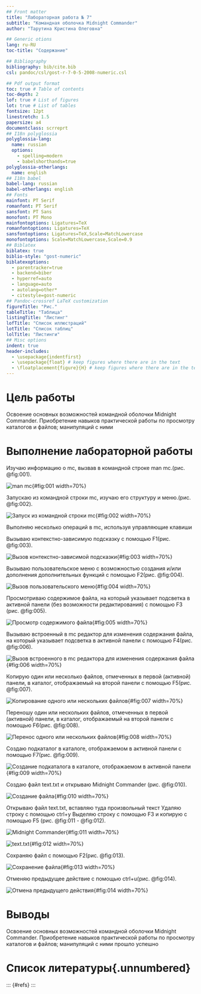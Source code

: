 ```yaml
---
## Front matter
title: "Лабораторная работа № 7"
subtitle: "Командная оболочка Midnight Commander"
author: "Тарутина Кристина Олеговна"

## Generic otions
lang: ru-RU
toc-title: "Содержание"

## Bibliography
bibliography: bib/cite.bib
csl: pandoc/csl/gost-r-7-0-5-2008-numeric.csl

## Pdf output format
toc: true # Table of contents
toc-depth: 2
lof: true # List of figures
lot: true # List of tables
fontsize: 12pt
linestretch: 1.5
papersize: a4
documentclass: scrreprt
## I18n polyglossia
polyglossia-lang:
  name: russian
  options:
	- spelling=modern
	- babelshorthands=true
polyglossia-otherlangs:
  name: english
## I18n babel
babel-lang: russian
babel-otherlangs: english
## Fonts
mainfont: PT Serif
romanfont: PT Serif
sansfont: PT Sans
monofont: PT Mono
mainfontoptions: Ligatures=TeX
romanfontoptions: Ligatures=TeX
sansfontoptions: Ligatures=TeX,Scale=MatchLowercase
monofontoptions: Scale=MatchLowercase,Scale=0.9
## Biblatex
biblatex: true
biblio-style: "gost-numeric"
biblatexoptions:
  - parentracker=true
  - backend=biber
  - hyperref=auto
  - language=auto
  - autolang=other*
  - citestyle=gost-numeric
## Pandoc-crossref LaTeX customization
figureTitle: "Рис."
tableTitle: "Таблица"
listingTitle: "Листинг"
lofTitle: "Список иллюстраций"
lotTitle: "Список таблиц"
lolTitle: "Листинги"
## Misc options
indent: true
header-includes:
  - \usepackage{indentfirst}
  - \usepackage{float} # keep figures where there are in the text
  - \floatplacement{figure}{H} # keep figures where there are in the text
---
```


# Цель работы

Освоение основных возможностей командной оболочки Midnight Commander. Приобретение навыков практической работы по просмотру каталогов и файлов; манипуляций с ними

# Выполнение лабораторной работы

Изучаю информацию о mc, вызвав в командной строке man mc.(рис. @fig:001).

![man mc](image/image1.png){#fig:001 width=70%}

Запускаю из командной строки mc, изучаю его структуру и меню.(рис. @fig:002).

![Запуск из командной строки mc](image/image2.png){#fig:002 width=70%}

Выполняю несколько операций в mc, используя управляющие клавиши

Вызываю контекстно-зависимую подсказку с помощью F1(рис. @fig:003).

![Вызов контекстно-зависимой подсказки](image/image3.png){#fig:003 width=70%}

Вызываю пользовательское меню с возможностью создания и/или дополнения дополнительных функций с помощью F2(рис. @fig:004).

![Вызов пользовательского меню](image/image4.png){#fig:004 width=70%}

Просмотриваю содержимое файла, на который указывает подсветка в активной панели (без возможности редактирования) с помощью F3 (рис. @fig:005).

![Просмотр содержимого файла](image/image10.png){#fig:005 width=70%}

Вызываю встроенный в mc редактор для изменения содержания файла,
на который указывает подсветка в активной панели с помощью F4(рис. @fig:006).

![Вызов встроенного в mc редактора для изменения содержания файла](image/image10.png){#fig:006 width=70%}

Копирую один или несколько файлов, отмеченных в первой
(активной) панели, в каталог, отображаемый на второй панели с помощью F5(рис. @fig:007).

![Копирование одного или нескольких файлов](image/image5.png){#fig:007 width=70%}

Переношу один или нескольких файлов, отмеченных в первой (активной) панели, в каталог, отображаемый на второй панели с помощью F6(рис. @fig:008).

![Перенос одного или нескольких файлов](image/image6.png){#fig:008 width=70%}

Создаю подкаталог в каталоге, отображаемом в активной панели с помощью F7(рис. @fig:009).

![Создание подкаталога в каталоге, отображаемом в активной панели](image/image7.png){#fig:009 width=70%}

Создаю файл text.txt и открываю Midnight
Commander (рис. @fig:010).

![Создание файла](image/image8.png){#fig:010 width=70%}

Открываю файл text.txt, вставляю туда произвольный текст
Удаляю строку с помощью ctrl+y 
Выделяю строку с помощью F3 и копирую с помощью F5 (рис. @fig:011 - @fig:012).

![Midnight Commander](image/image9.png){#fig:011 width=70%}

![text.txt](image/image10.png){#fig:012 width=70%}

Сохраняю файл с помощью F2(рис. @fig:013).

![Сохранение файла](image/image11.png){#fig:013 width=70%}

Отменяю предыдущее действие с помощью ctrl+u(рис. @fig:014).

![Отмена предыдущего действия](image/image12.png){#fig:014 width=70%}




# Выводы

Освоение основных возможностей командной оболочки Midnight Commander. Приобретение навыков практической работы по просмотру каталогов и файлов; манипуляций с ними прошло успешно

# Список литературы{.unnumbered}

::: {#refs}
:::
